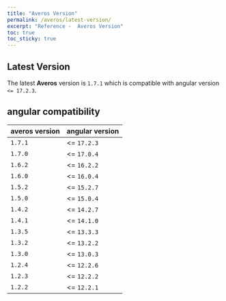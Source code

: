 ```yaml
---
title: "Averos Version"
permalink: /averos/latest-version/
excerpt: "Reference -  Averos Version"
toc: true
toc_sticky: true
---
```


## **Latest Version**


The latest **Averos** version is `1.7.1` which is compatible with angular version  `<= 17.2.3`.


## **angular compatibility**

| **averos version** | **angular version** |
| ------ | ------ |
| `1.7.1` | <= `17.2.3` |
| `1.7.0` | <= `17.0.4` |
| `1.6.2` | <= `16.2.2` |
| `1.6.0` | <= `16.0.4` |
| `1.5.2` | <= `15.2.7` |
| `1.5.0` | <= `15.0.4` |
| `1.4.2` | <= `14.2.7` |
| `1.4.1` | <= `14.1.0` |
| `1.3.5` | <= `13.3.3` |
| `1.3.2` | <= `13.2.2` |
| `1.3.0` | <= `13.0.3` |
| `1.2.4` | <= `12.2.6` | 
| `1.2.3` | <= `12.2.2` |
| `1.2.2` | <= `12.2.1` |

